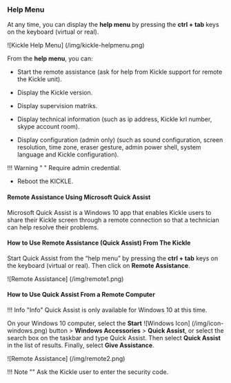 <!--
    Page : Administration/Assistance
    Author : Alexis CONIA
    Latest Update : 14/04/2017
    Confidential : No
	Partner : No
	Public : Yes
    Version : 1.0
-->
### Help Menu

At any time, you can display the **help menu** by pressing the **ctrl + tab** keys on the keyboard (virtual or real).

![Kickle Help Menu] (/img/kickle-helpmenu.png)

From the **help menu**, you can:

- Start the remote assistance (ask for help from Kickle support for remote the Kickle unit).

- Display the Kickle version.

- Display supervision matriks.

- Display technical information (such as ip address, Kickle krl number, skype account room).

- Display configuration (admin only) (such as sound configuration, screen resolution, time zone, eraser gesture, admin power shell, system language and Kickle configuration).

!!! Warning " "
    Require admin credential.

- Reboot the KICKLE.

#### Remote Assistance Using Microsoft Quick Assist

Microsoft Quick Assist is a Windows 10 app that enables Kickle users to share their Kickle screen through a remote connection so that a technician can help resolve their problems.

#### How to Use Remote Assistance (Quick Assist) From The Kickle

Start Quick Assist from the “help menu” by pressing the **ctrl + tab** keys on the keyboard (virtual or real). Then click on **Remote Assistance**.

![Remote Assistance] (/img/remote1.png)

#### How to Use Quick Assist From a Remote Computer

!!! Info "Info"
    Quick Assist is only available for Windows 10 at this time.

On your Windows 10 computer, select the **Start**  ![Windows Icon] (/img/icon-windows.png) button > **Windows Accessories** > **Quick Assist**, or select the search box on the taskbar and type Quick Assist. Then select **Quick Assist** in the list of results. Finally, select **Give Assistance**.

![Remote Assistance] (/img/remote2.png)

!!! Note ""
    Ask the Kickle user to enter the security code.